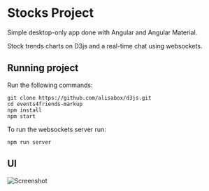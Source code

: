 # Stocks Project

Simple desktop-only app done with Angular and Angular Material.

Stock trends charts on D3js and a real-time chat using websockets.   

## Running project

Run the following commands:

```
git clone https://github.com/alisabox/d3js.git
cd events4friends-markup
npm install
npm start
```
To run the websockets server run:
```
npm run server
```

## UI

![Screenshot](https://user-images.githubusercontent.com/77010822/201345713-37f07b79-9953-40b4-a822-b26d21d0518f.jpg)
